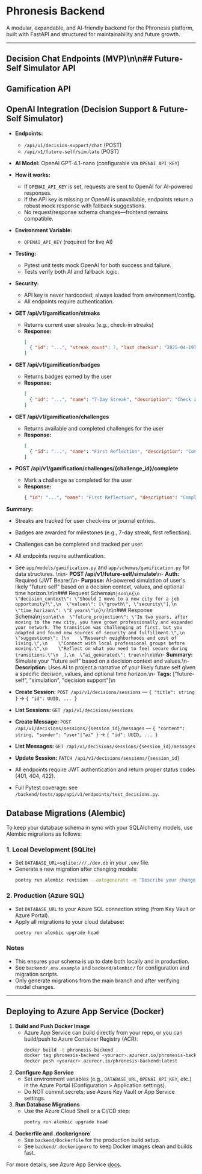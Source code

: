 # Phronesis Backend

A modular, expandable, and AI-friendly backend for the Phronesis platform, built with FastAPI and structured for maintainability and future growth.

---

## Decision Chat Endpoints (MVP)\n\n## Future-Self Simulator API

## Gamification API

## OpenAI Integration (Decision Support & Future-Self Simulator)

- **Endpoints:**
  - `/api/v1/decision-support/chat` (POST)
  - `/api/v1/future-self/simulate` (POST)
- **AI Model:** OpenAI GPT-4.1-nano (configurable via `OPENAI_API_KEY`)
- **How it works:**
  - If `OPENAI_API_KEY` is set, requests are sent to OpenAI for AI-powered responses.
  - If the API key is missing or OpenAI is unavailable, endpoints return a robust mock response with fallback suggestions.
  - No request/response schema changes—frontend remains compatible.
- **Environment Variable:**
  - `OPENAI_API_KEY` (required for live AI)
- **Testing:**
  - Pytest unit tests mock OpenAI for both success and failure.
  - Tests verify both AI and fallback logic.
- **Security:**
  - API key is never hardcoded; always loaded from environment/config.
  - All endpoints require authentication.


- **GET /api/v1/gamification/streaks**
  - Returns current user streaks (e.g., check-in streaks)
  - **Response:**
    ```json
    [
      { "id": "...", "streak_count": 7, "last_checkin": "2025-04-19T12:00:00Z" }
    ]
    ```

- **GET /api/v1/gamification/badges**
  - Returns badges earned by the user
  - **Response:**
    ```json
    [
      { "id": "...", "name": "7-Day Streak", "description": "Check in 7 days in a row", "awarded_at": "2025-04-19T12:00:00Z" }
    ]
    ```

- **GET /api/v1/gamification/challenges**
  - Returns available and completed challenges for the user
  - **Response:**
    ```json
    [
      { "id": "...", "name": "First Reflection", "description": "Complete your first reflection", "is_active": true, "completed_at": null }
    ]
    ```

- **POST /api/v1/gamification/challenges/{challenge_id}/complete**
  - Mark a challenge as completed for the user
  - **Response:**
    ```json
    { "id": "...", "name": "First Reflection", "description": "Complete your first reflection", "is_active": true, "completed_at": "2025-04-19T12:00:00Z" }
    ```

**Summary:**
- Streaks are tracked for user check-ins or journal entries.
- Badges are awarded for milestones (e.g., 7-day streak, first reflection).
- Challenges can be completed and tracked per user.
- All endpoints require authentication.
- See `app/models/gamification.py` and `app/schemas/gamification.py` for data structures.
\n\n- **POST /api/v1/future-self/simulate**\n- **Auth:** Required (JWT Bearer)\n- **Purpose:** AI-powered simulation of user's likely \"future self\" based on a decision context, values, and optional time horizon.\n\n### Request Schema\n```json\n{\n  \"decision_context\": \"Should I move to a new city for a job opportunity?\",\n  \"values\": [\"growth\", \"security\"],\n  \"time_horizon\": \"2 years\"\n}\n```\n\n### Response Schema\n```json\n{\n  \"future_projection\": \"In two years, after moving to the new city, you have grown professionally and expanded your network. The transition was challenging at first, but you adapted and found new sources of security and fulfillment.\",\n  \"suggestions\": [\n    \"Research neighborhoods and cost of living.\",\n    \"Connect with local professional groups before moving.\",\n    \"Reflect on what you need to feel secure during transitions.\"\n  ],\n  \"ai_generated\": true\n}\n```\n\n- **Summary:** Simulate your “future self” based on a decision context and values.\n- **Description:** Uses AI to project a narrative of your likely future self given a specific decision, values, and optional time horizon.\n- **Tags:** [\"future-self\", \"simulation\", \"decision support\"]\n

- **Create Session:** `POST /api/v1/decisions/sessions` — `{ "title": string }` → `{ "id": UUID, ... }`
- **List Sessions:** `GET /api/v1/decisions/sessions`
- **Create Message:** `POST /api/v1/decisions/sessions/{session_id}/messages` — `{ "content": string, "sender": "user"|"ai" }` → `{ "id": UUID, ... }`
- **List Messages:** `GET /api/v1/decisions/sessions/{session_id}/messages`
- **Update Session:** `PATCH /api/v1/decisions/sessions/{session_id}`
- All endpoints require JWT authentication and return proper status codes (401, 404, 422).
- Full Pytest coverage: see `/backend/tests/app/api/v1/endpoints/test_decisions.py`.

## Database Migrations (Alembic)

To keep your database schema in sync with your SQLAlchemy models, use Alembic migrations as follows:

### 1. Local Development (SQLite)
- Set `DATABASE_URL=sqlite:///./dev.db` in your `.env` file.
- Generate a new migration after changing models:
  ```sh
  poetry run alembic revision --autogenerate -m "Describe your change"
  ```

### 2. Production (Azure SQL)
- Set `DATABASE_URL` to your Azure SQL connection string (from Key Vault or Azure Portal).
- Apply all migrations to your cloud database:
  ```sh
  poetry run alembic upgrade head
  ```

### Notes
- This ensures your schema is up to date both locally and in production.
- See `backend/.env.example` and `backend/alembic/` for configuration and migration scripts.
- Only generate migrations from the main branch and after verifying model changes.

---

## Deploying to Azure App Service (Docker)

1. **Build and Push Docker Image**
   - Azure App Service can build directly from your repo, or you can build/push to Azure Container Registry (ACR):
     ```sh
     docker build -t phronesis-backend .
     docker tag phronesis-backend <youracr>.azurecr.io/phronesis-backend:latest
     docker push <youracr>.azurecr.io/phronesis-backend:latest
     ```
2. **Configure App Service**
   - Set environment variables (e.g., `DATABASE_URL`, `OPENAI_API_KEY`, etc.) in the Azure Portal (Configuration > Application settings).
   - Do NOT commit secrets; use Azure Key Vault or App Service settings.
3. **Run Database Migrations**
   - Use the Azure Cloud Shell or a CI/CD step:
     ```sh
     poetry run alembic upgrade head
     ```
4. **Dockerfile and .dockerignore**
   - See `backend/Dockerfile` for the production build setup.
   - See `backend/.dockerignore` to keep Docker images clean and builds fast.

For more details, see Azure App Service [docs](https://learn.microsoft.com/en-us/azure/app-service/quickstart-custom-container?tabs=python&pivots=container-linux).
